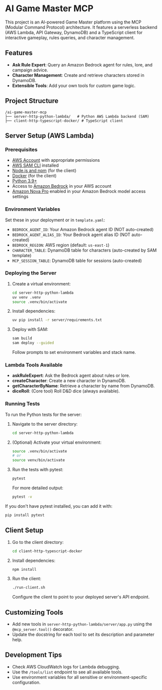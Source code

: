 # AI Game Master MCP

This project is an AI-powered Game Master platform using the MCP (Modular Command Protocol) architecture. It features a serverless backend (AWS Lambda, API Gateway, DynamoDB) and a TypeScript client for interactive gameplay, rules queries, and character management.

## Features
- **Ask Rule Expert**: Query an Amazon Bedrock agent for rules, lore, and campaign advice.
- **Character Management**: Create and retrieve characters stored in DynamoDB.
- **Extensible Tools**: Add your own tools for custom game logic.

## Project Structure
```
/ai-game-master-mcp
├── server-http-python-lambda/   # Python AWS Lambda backend (SAM)
├── client-http-typescript-docker/ # TypeScript client
```

## Server Setup (AWS Lambda)

### Prerequisites
- [AWS Account](https://aws.amazon.com/free/?trk=b8f00cc8-e51d-4bfd-bf44-9b5ffb6acd1a&sc_channel=el) with appropriate permissions
- [AWS SAM CLI](https://docs.aws.amazon.com/serverless-application-model/latest/developerguide/install-sam-cli.html?trk=b8f00cc8-e51d-4bfd-bf44-9b5ffb6acd1a&sc_channel=el) installed
- [Node.js and npm](https://nodejs.org/) (for the client)
- [Docker](https://docs.docker.com/get-docker/) (for the client)
- [Python 3.9+](https://www.python.org/downloads/)
- Access to [Amazon Bedrock](https://docs.aws.amazon.com/bedrock/latest/userguide/what-is-bedrock.html?trk=b8f00cc8-e51d-4bfd-bf44-9b5ffb6acd1a&sc_channel=el) in your AWS account
- [Amazon Nova Pro](https://docs.aws.amazon.com/nova/latest/userguide/what-is-nova.html?trk=b8f00cc8-e51d-4bfd-bf44-9b5ffb6acd1a&sc_channel=el) enabled in your Amazon Bedrock model access settings

### Environment Variables
Set these in your deployment or in `template.yaml`:
- `BEDROCK_AGENT_ID`: Your Amazon Bedrock agent ID (NOT auto-created)
- `BEDROCK_AGENT_ALIAS_ID`: Your Bedrock agent alias ID (NOT auto-created)
- `BEDROCK_REGION`: AWS region (default: `us-east-1`)
- `CHARACTER_TABLE`: DynamoDB table for characters (auto-created by SAM template)
- `MCP_SESSION_TABLE`: DynamoDB table for sessions (auto-created)

### Deploying the Server
1. Create a virtual environment:
   ```sh
   cd server-http-python-lambda
   uv venv .venv
   source .venv/bin/activate
   ```
2. Install dependencies:
   ```sh
   uv pip install -r server/requirements.txt
   ```
3. Deploy with SAM:
   ```sh
   sam build
   sam deploy --guided
   ```
   Follow prompts to set environment variables and stack name.

### Lambda Tools Available
- **askRuleExpert**: Ask the Bedrock agent about rules or lore.
- **createCharacter**: Create a new character in DynamoDB.
- **getCharacterByName**: Retrieve a character by name from DynamoDB.
- **diceRoll**: (Core tool) Roll D&D dice (always available).


### Running Tests

To run the Python tests for the server:

1. Navigate to the server directory:
   ```sh
   cd server-http-python-lambda
   ```
2. (Optional) Activate your virtual environment:
   ```sh
   source .venv/bin/activate
   # or
   source venv/bin/activate
   ```
3. Run the tests with pytest:
   ```sh
   pytest
   ```
   For more detailed output:
   ```sh
   pytest -v
   ```

If you don't have pytest installed, you can add it with:
```sh
pip install pytest
```


## Client Setup
1. Go to the client directory:
   ```sh
   cd client-http-typescript-docker
   ```
2. Install dependencies:
   ```sh
   npm install
   ```
3. Run the client:
   ```sh
   ./run-client.sh
   ```
   Configure the client to point to your deployed server's API endpoint.

## Customizing Tools
- Add new tools in `server-http-python-lambda/server/app.py` using the `@mcp_server.tool()` decorator.
- Update the docstring for each tool to set its description and parameter help.

## Development Tips
- Check AWS CloudWatch logs for Lambda debugging.
- Use the `/tools/list` endpoint to see all available tools.
- Use environment variables for all sensitive or environment-specific configuration.
